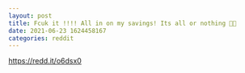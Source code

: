 ```yaml
--- 
layout: post 
title: Fcuk it !!!! All in on my savings! Its all or nothing 🦈🙌 
date: 2021-06-23 1624458167 
categories: reddit 
--- 
```

https://redd.it/o6dsx0